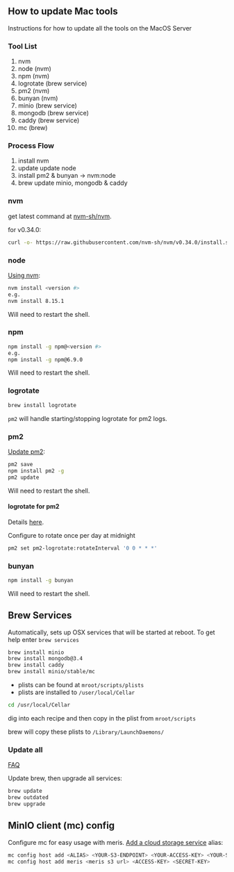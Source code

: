 ## How to update Mac tools
Instructions for how to update all the tools on the MacOS Server
### Tool List
1. nvm
2. node (nvm)
3. npm (nvm)
5. logrotate (brew service)
4. pm2 (nvm)
5. bunyan (nvm)
6. minio (brew service)
7. mongodb (brew service)
8. caddy (brew service)
10. mc (brew)

### Process Flow
1. install nvm
2. update update node
3. install pm2 & bunyan -> nvm:node
4. brew update minio, mongodb & caddy

### nvm
get latest command at [nvm-sh/nvm](https://github.com/nvm-sh/nvm#installation-and-update).

for v0.34.0:
```bash
curl -o- https://raw.githubusercontent.com/nvm-sh/nvm/v0.34.0/install.sh | bash
```

### node
[Using nvm](https://github.com/nvm-sh/nvm#usage):

```bash
nvm install <version #>
e.g.
nvm install 8.15.1
```
Will need to restart the shell.

### npm
```bash
npm install -g npm@<version #>
e.g.
npm install -g npm@6.9.0
```
Will need to restart the shell.

### logrotate
```bash
brew install logrotate
```

`pm2` will handle starting/stopping logrotate for pm2 logs.

### pm2
[Update pm2](http://pm2.keymetrics.io/docs/usage/update-pm2/):

```bash
pm2 save
npm install pm2 -g
pm2 update
```
Will need to restart the shell.

#### logrotate for pm2
Details [here](https://github.com/keymetrics/pm2-logrotate).

Configure to rotate once per day at midnight
```bash
pm2 set pm2-logrotate:rotateInterval '0 0 * * *'
```

### bunyan
```bash
npm install -g bunyan
```
Will need to restart the shell.

## Brew Services
Automatically, sets up OSX services that will be started at reboot.  To get help enter `brew services`

```bash
brew install minio
brew install mongodb@3.4
brew install caddy
brew install minio/stable/mc
```
- plists can be found at `mroot/scripts/plists`
- plists are installed to `/user/local/Cellar`

```bash
cd /usr/local/Cellar
```

dig into each recipe and then copy in the plist from `mroot/scripts`

brew will copy these plists to `/Library/LaunchDaemons/`

### Update all
[FAQ](https://docs.brew.sh/FAQ)

Update brew, then upgrade all services:
```bash
brew update
brew outdated
brew upgrade
```
## MinIO client (mc) config
Configure mc for easy usage with meris.  [Add a cloud storage service](https://docs.min.io/docs/minio-client-complete-guide.html) alias:

```bash
mc config host add <ALIAS> <YOUR-S3-ENDPOINT> <YOUR-ACCESS-KEY> <YOUR-SECRET-KEY> <API-SIGNATURE>
mc config host add meris <meris s3 url> <ACCESS-KEY> <SECRET-KEY>
```
